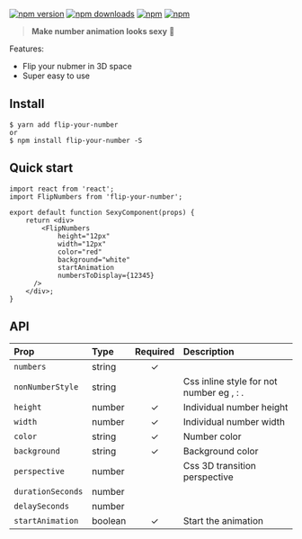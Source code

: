 [![npm version](https://img.shields.io/npm/v/flip-your-number.svg?style=flat-square)](https://www.npmjs.com/package/flip-your-number)
[![npm downloads](https://img.shields.io/npm/dm/flip-your-number.svg?style=flat-square)](https://www.npmjs.com/package/flip-your-number)
[![npm](https://img.shields.io/npm/dt/flip-your-number.svg?style=flat-square)](https://www.npmjs.com/package/flip-your-number)
[![npm](https://img.shields.io/npm/l/flip-your-number.svg?style=flat-square)](https://www.npmjs.com/package/flip-your-number)

> **Make number animation looks sexy** :clap:

Features:

* Flip your nubmer in 3D space
* Super easy to use

## Install

    $ yarn add flip-your-number
    or
    $ npm install flip-your-number -S

## Quick start

    import react from 'react';
    import FlipNumbers from 'flip-your-number';

    export default function SexyComponent(props) {
        return <div>
            <FlipNumbers
                height="12px"
                width="12px"
                color="red"
                background="white"
                startAnimation
                numbersToDisplay={12345}
          />
        </div>;
    }

## API

| Prop                  | Type     | Required | Description                                                                            |
| :-------------------- | :------- | :------: | :------------------------------------------------------------------------------------- |
| `numbers`      | string  |    ✓     |                                  |
| `nonNumberStyle`            | string    |          | Css inline style for not number eg , : . |
| `height`              | number |    ✓      | Individual number height |
| `width`              | number |    ✓      | Individual number width |
| `color`              | string |     ✓     | Number color |
| `background`              | string |    ✓      | Background color |
| `perspective`              | number |          | Css 3D transition perspective |
| `durationSeconds`              | number |          |  |
| `delaySeconds`              | number |          |  |
| `startAnimation`              | boolean |     ✓     | Start the animation |

